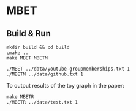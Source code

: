 # MBET

## Build & Run

```shell
mkdir build && cd build
cmake ..
make MBET MBETM

./MBET ../data/youtube-groupmemberships.txt 1
./MBETM ../data/github.txt 1
```

To output results of the toy graph in the paper:

```shell
make MBETR
./MBETR ../data/test.txt 1
```
